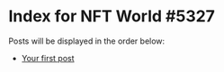 # Index for NFT World #5327
Posts will be displayed in the order below:

- [Your first post](./001-first.md)

